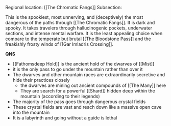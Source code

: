 Regional location: [[The Chromatic Fangs]]
Subsection:

This is the spookiest, most unnerving, and (deceptively) the most dangerous of the paths through [[The Chromatic Fangs]]. It is dark and spooky. It takes travelers through hallucinogenic pockets, underwater sections, and intense mental warfare. It is the least appealing choice when compare to the temperate but brutal [[The Bloodstone Pass]] and the freakishly frosty winds of [[Gar Imladris Crossing]].

**QNS**
- [[Fathomsdeep Hold]] is the ancient hold of the dwarves of [[Mist]]
- it is the only pass to go under the mountain rather than over it
- The dwarves and other mountain races are extraordinarily secretive and hide their practices closely 
	- the dwarves are mining out ancient compounds of [[The Many]] here 
	- They are search for a powerful [[Shard]] hidden deep within the mountain (according to their legends)
- The majority of the pass goes through dangerous crystal fields
- These crystal fields are vast and reach down like a massive open cave into the mountain
- It is a labyrinth and going without a guide is lethal